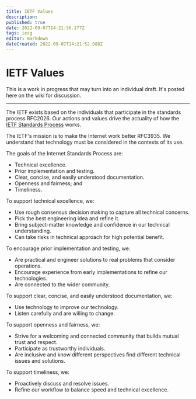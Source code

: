 ```yaml
---
title: IETF Values
description: 
published: true
date: 2022-09-07T14:21:56.277Z
tags: iesg
editor: markdown
dateCreated: 2022-09-07T14:21:52.988Z
---
```


# IETF Values
This is a work in progress that may turn into an individual draft.  It's posted
here on the wiki for discussion.

-------

The IETF exists based on the individuals that participate in the
standards process RFC2026.  Our actions and values drive the
actuality of how the [IETF Standards Process](https://www.ietf.org/about/standards-process.html) works.

The IETF's mission is to make the Internet work better RFC3935. We understand
that technology must be considered in the contexts of its use.

The goals of the Internet Standards Process are:
  * Technical excellence.
  * Prior implementation and testing.
  * Clear, concise, and easily understood documentation.
  * Openness and fairness; and
  * Timeliness.

To support technical excellence, we:
  * Use rough consensus decision making to capture all technical concerns.
  * Pick the best engineering idea and refine it.
  * Bring subject-matter knowledge and confidence in our technical understanding.
  * Can take risks in technical approach for high potential benefit.

To encourage prior implementation and testing, we:
  * Are practical and engineer solutions to real problems that consider operations.
  * Encourage experience from early implementations to refine our technologies.
  * Are connected to the wider community.

To support clear, concise, and easily understood documentation, we:
  * Use technology to improve our technology.
  * Listen carefully and are willing to change.

To support openness and fairness, we:
  * Strive for a welcoming and connected community that builds mutual trust and respect.
  * Participate as trustworthy individuals.
  * Are inclusive and know different perspectives find different
    technical issues and solutions.

To support timeliness, we:
  * Proactively discuss and resolve issues.
  * Refine our workflow to balance speed and technical excellence.
